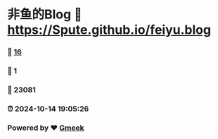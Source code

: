 # 非鱼的Blog :link: https://Spute.github.io/feiyu.blog 
### :page_facing_up: [16](https://Spute.github.io/feiyu.blog/tag.html) 
### :speech_balloon: 1 
### :hibiscus: 23081 
### :alarm_clock: 2024-10-14 19:05:26 
### Powered by :heart: [Gmeek](https://github.com/Meekdai/Gmeek)
